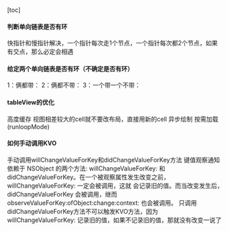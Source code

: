[toc]
#### 判断单向链表是否有环
快指针和慢指针解决，一个指针每次走1个节点，一个指针每次都2个节点，如果有交点，那么必定会相遇
#### 给定两个单向链表是否有环（不确定是否有环）
1：俩都带：
2：俩都不带：
3：一个带一个不带：
#### tableView的优化
高度缓存
视图相差较大的cell就不要改布局，直接用新的cell
异步绘制
按需加载(runloopMode)
#### 如何手动调用KVO
手动调用willChangeValueForKey和didChangeValueForKey方法
键值观察通知依赖于 NSObject 的两个方法: willChangeValueForKey: 和 didChangeValueForKey。在一个被观察属性发生改变之前， willChangeValueForKey: 一定会被调用，这就 会记录旧的值。而当改变发生后， didChangeValueForKey 会被调用，继而 observeValueForKey:ofObject:change:context: 也会被调用。
只调用didChangeValueForKey方法不可以触发KVO方法，因为willChangeValueForKey: 记录旧的值，如果不记录旧的值，那就没有改变一说了